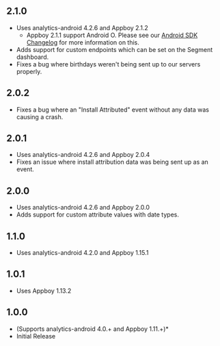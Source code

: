 ## 2.1.0
* Uses analytics-android 4.2.6 and Appboy 2.1.2
  * Appboy 2.1.1 support Android O. Please see our [Android SDK Changelog](https://github.com/Appboy/appboy-android-sdk/blob/master/CHANGELOG.md#added-1) for more information on this.
* Adds support for custom endpoints which can be set on the Segment dashboard.
* Fixes a bug where birthdays weren't being sent up to our servers properly. 

## 2.0.2
* Fixes a bug where an "Install Attributed" event without any data was causing a crash.

## 2.0.1
* Uses analytics-android 4.2.6 and Appboy 2.0.4
* Fixes an issue where install attribution data was being sent up as an event.

## 2.0.0
* Uses analytics-android 4.2.6 and Appboy 2.0.0
* Adds support for custom attribute values with date types.

## 1.1.0
* Uses analytics-android 4.2.0 and Appboy 1.15.1

## 1.0.1
* Uses Appboy 1.13.2

## 1.0.0
*  (Supports analytics-android 4.0.+ and Appboy 1.11.+)*
*  Initial Release
